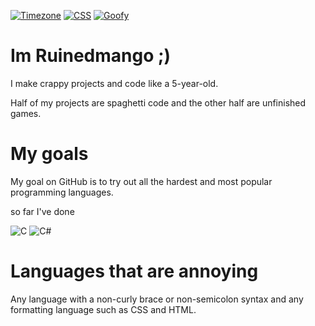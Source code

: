[![Timezone](https://img.shields.io/badge/Timezone-Alaska%20(UTC--9)-white?style=for-the-badge)][Alaska]
[![CSS](https://img.shields.io/badge/CSS-Would%20rather%20die-darkred?style=for-the-badge&logo=css3)][CSSuicide]
[![Goofy](https://img.shields.io/badge/Goofy-Always-pink?style=for-the-badge)][ahegao]
# Im Ruinedmango ;)
I make crappy projects and code like a 5-year-old.

Half of my projects are spaghetti code and the other half are unfinished games.
# My goals
My goal on GitHub is to try out all the hardest and most popular programming languages.

so far I've done

![C](https://img.shields.io/badge/c-%2300599C.svg?style=for-the-badge&logo=c&logoColor=white) ![C#](https://img.shields.io/badge/c%23-%23239120.svg?style=for-the-badge&logo=csharp&logoColor=white)

# Languages that are annoying
Any language with a non-curly brace or non-semicolon syntax and any formatting language such as CSS and HTML.


[CSSuicide]: https://cdn.swisscows.com/image?url=https%3A%2F%2Fnews2-images.vice.com%2Fuploads%2F2017%2F08%2FScreen-Shot-2017-08-02-at-10.01.03-AM.png%3Fcrop%3D0.9918016396720656xw%3A1xh%3Bcenter%2Ccenter%26resize%3D1200%3A%2A
[ahegao]: https://cdn.swisscows.com/image?url=https%3A%2F%2Fwww.pngitem.com%2Fpimgs%2Fm%2F506-5061129_i-made-a-transparent-ahegao-face-put-it.png
[Alaska]: https://earth.google.com/web/@61.1088636,-149.4403065,917.32572613a,143768.87018577d,35y,0h,0t,0r/data=ClAaThJICiUweDU2Yzg5MTc2MDRiMzNmNDE6MHgyNTdkYmE1YWE3ODQ2OGUzGVWzGIbZm05AIV0dWyrKvGLAKg1BbmNob3JhZ2UsIEFLGAIgAToDCgEw
